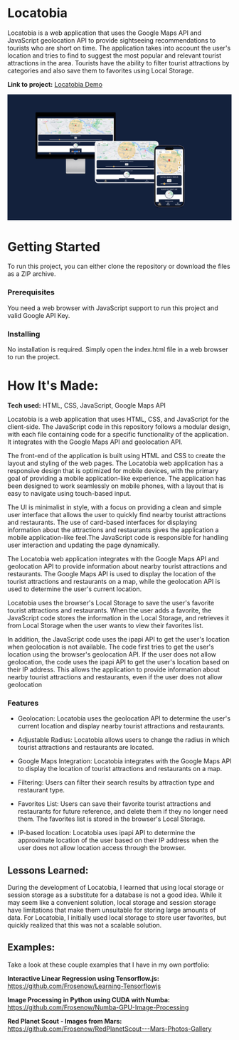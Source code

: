 #  Locatobia 
Locatobia is a web application that uses the Google Maps API and JavaScript geolocation API to provide sightseeing recommendations to tourists who are short on time. The application takes into account the user's location and tries to find to suggest the most popular and relevant tourist attractions in the area. Tourists have the ability to filter tourist attractions by categories and also save them to favorites using Local Storage.

**Link to project:** [Locatobia Demo](https://cozy-gnome-77b50e.netlify.app/)

![Mockup of the site](./assets/images/mockup.jpg)

# Getting Started 
To run this project, you can either clone the repository or download the files as a ZIP archive.

### Prerequisites
You need a web browser with JavaScript support to run this project and valid Google API Key. 

### Installing
No installation is required. Simply open the index.html file in a web browser to run the project.

# How It's Made:

**Tech used:** HTML, CSS, JavaScript, Google Maps API

Locatobia is a web application that uses HTML, CSS, and JavaScript for the client-side. The JavaScript code in this repository follows a modular design, with each file containing code for a specific functionality of the application. It integrates with the Google Maps API and geolocation API.

The front-end of the application is built using HTML and CSS to create the layout and styling of the web pages. The Locatobia web application has a responsive design that is optimized for mobile devices, with the primary goal of providing a mobile application-like experience. The application has been designed to work seamlessly on mobile phones, with a layout that is easy to navigate using touch-based input.

The UI is minimalist in style, with a focus on providing a clean and simple user interface that allows the user to quickly find nearby tourist attractions and restaurants. The use of card-based interfaces for displaying information about the attractions and restaurants gives the application a mobile application-like feel.The JavaScript code is responsible for handling user interaction and updating the page dynamically. 

The Locatobia web application integrates with the Google Maps API and geolocation API to provide information about nearby tourist attractions and restaurants. The Google Maps API is used to display the location of the tourist attractions and restaurants on a map, while the geolocation API is used to determine the user's current location.

Locatobia uses the browser's Local Storage to save the user's favorite tourist attractions and restaurants. When the user adds a favorite, the JavaScript code stores the information in the Local Storage, and retrieves it from Local Storage when the user wants to view their favorites list.

In addition, the JavaScript code uses the ipapi API to get the user's location when geolocation is not available. The code first tries to get the user's location using the browser's geolocation API. If the user does not allow geolocation, the code uses the ipapi API to get the user's location based on their IP address. This allows the application to provide information about nearby tourist attractions and restaurants, even if the user does not allow geolocation

### Features 

* Geolocation: Locatobia uses the geolocation API to determine the user's current location and display nearby tourist attractions and restaurants.

* Adjustable Radius: Locatobia allows users to change the radius in which tourist attractions and restaurants are located.

* Google Maps Integration: Locatobia integrates with the Google Maps API to display the location of tourist attractions and restaurants on a map.

* Filtering: Users can filter their search results by attraction type and restaurant type.

* Favorites List: Users can save their favorite tourist attractions and restaurants for future reference, and delete them if they no longer need them. The favorites list is stored in the browser's Local Storage.

* IP-based location: Locatobia uses ipapi API to determine the approximate location of the user based on their IP address when the user does not allow location access through the browser.

## Lessons Learned:

During the development of Locatobia, I learned that using local storage or session storage as a substitute for a database is not a good idea. While it may seem like a convenient solution, local storage and session storage have limitations that make them unsuitable for storing large amounts of data. For Locatobia, I initially used local storage to store user favorites, but quickly realized that this was not a scalable solution.

## Examples:
Take a look at these couple examples that I have in my own portfolio:

**Interactive Linear Regression using Tensorflow.js:** https://github.com/Frosenow/Learning-Tensorflowjs

**Image Processing in Python using CUDA with Numba:** https://github.com/Frosenow/Numba-GPU-Image-Processing

**Red Planet Scout - Images from Mars:** https://github.com/Frosenow/RedPlanetScout---Mars-Photos-Gallery
